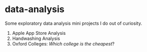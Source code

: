 # data-analysis
Some exploratory data analysis mini projects I do out of curiosity.

1. Apple App Store Analysis
2. Handwashing Analysis
3. Oxford Colleges: *Which college is the cheapest*?
